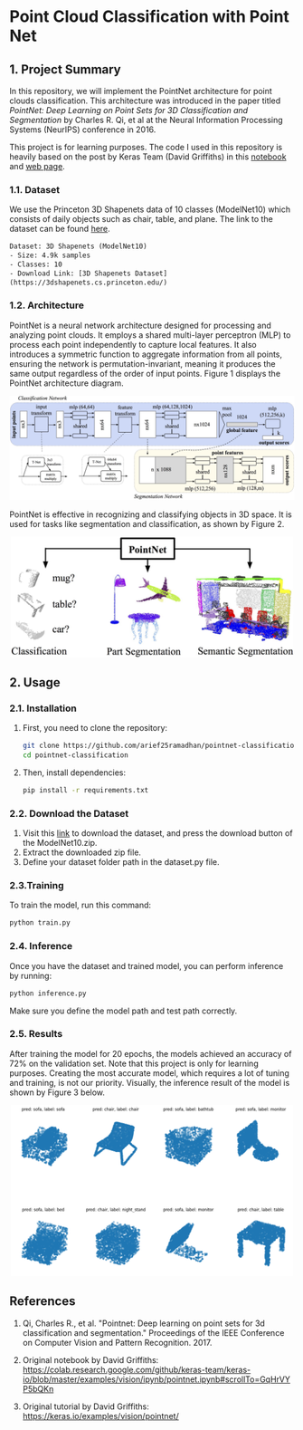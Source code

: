 # Point Cloud Classification with Point Net

## 1. Project Summary

In this repository, we will implement the PointNet architecture for point clouds classification. This architecture was introduced in the paper titled <em>PointNet: Deep Learning on Point Sets for 3D Classification and Segmentation</em> by Charles R. Qi, et al at the Neural Information Processing Systems (NeurIPS) conference in 2016.

This project is for learning purposes. The code I used in this repository is heavily based on the post by Keras Team (David Griffiths) in this [notebook](https://colab.research.google.com/github/keras-team/keras-io/blob/master/examples/vision/ipynb/pointnet.ipynb#scrollTo=GqHrVYP5bQKn) and [web page](https://keras.io/examples/vision/pointnet/).

### 1.1. Dataset

We use the Princeton 3D Shapenets data of 10 classes (ModelNet10) which consists of daily objects such as chair, table, and plane. The link to the dataset can be found [here](https://3dshapenets.cs.princeton.edu/).

```plaintext
Dataset: 3D Shapenets (ModelNet10)
- Size: 4.9k samples
- Classes: 10
- Download Link: [3D Shapenets Dataset](https://3dshapenets.cs.princeton.edu/)
```

### 1.2. Architecture

PointNet is a neural network architecture designed for processing and analyzing point clouds. It employs a shared multi-layer perceptron (MLP) to process each point independently to capture local features. It also introduces a symmetric function to aggregate information from all points, ensuring the network is permutation-invariant, meaning it produces the same output regardless of the order of input points. Figure 1 displays the PointNet architecture diagram.

<p align="center">
  <img src="assets/pointnet.jpg" width="600" title="hover text">
</p>

PointNet is effective in recognizing and classifying objects in 3D space. It is used for tasks like segmentation and classification, as shown by Figure 2.

<p align="center">
  <img src="assets/teaser.jpg" width="500" title="hover text">
</p>


## 2. Usage

### 2.1. Installation

1. First, you need to clone the repository:

    ```bash
    git clone https://github.com/arief25ramadhan/pointnet-classification.git
    cd pointnet-classification
    ```

2. Then, install dependencies:

    ```bash
    pip install -r requirements.txt
    ```

### 2.2. Download the Dataset

1. Visit this [link](https://3dshapenets.cs.princeton.edu/) to download the dataset, and press the download button of the ModelNet10.zip. 
2. Extract the downloaded zip file.
3. Define your dataset folder path in the dataset.py file.

### 2.3.Training

To train the model, run this command:

```bash
python train.py
```

### 2.4. Inference

Once you have the dataset and trained model, you can perform inference by running:

```bash
python inference.py
```

Make sure you define the model path and test path correctly.

### 2.5. Results

After training the model for 20 epochs, the models achieved an accuracy of 72% on the validation set. Note that this project is only for learning purposes. Creating the most accurate model, which requires a lot of tuning and training, is not our priority. Visually, the inference result of the model is shown by Figure 3 below. 

<p align="center">
  <img src="assets/results.png" width="500" title="hover text">
</p>



## References

1. Qi, Charles R., et al. "Pointnet: Deep learning on point sets for 3d classification and segmentation." Proceedings of the IEEE Conference on Computer Vision and Pattern Recognition. 2017.

2. Original notebook by David Griffiths: https://colab.research.google.com/github/keras-team/keras-io/blob/master/examples/vision/ipynb/pointnet.ipynb#scrollTo=GqHrVYP5bQKn

3. Original tutorial by David Griffiths: https://keras.io/examples/vision/pointnet/